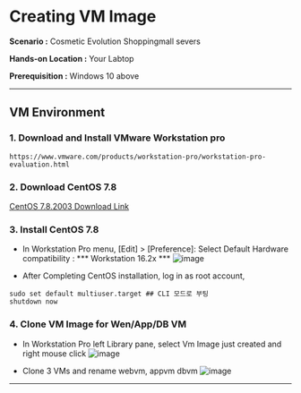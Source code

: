 # Creating VM Image

  **Scenario :** Cosmetic Evolution Shoppingmall severs

  **Hands-on Location :** Your Labtop

  **Prerequisition :** Windows 10 above 

---


## VM Environment

### 1. Download and Install VMware Workstation pro 

    https://www.vmware.com/products/workstation-pro/workstation-pro-evaluation.html

### 2. Download CentOS 7.8

[CentOS 7.8.2003 Download Link](https://ftp.iij.ad.jp/pub/linux/centos-vault/7.8.2003/isos/x86_64/CentOS-7-x86_64-DVD-2003.iso)

### 3. Install CentOS 7.8 

- In Workstation Pro menu, [Edit] > [Preference]:    Select Default Hardware compatibility : *** Workstation 16.2x ***
![image](https://github.com/scp-cloudacademy/ce-advanced/assets/147478897/d4c977e8-95e6-4fad-b094-dfd1c963d55c)

- After Completing CentOS installation,
  log in as root account,

 ```
sudo set default multiuser.target ## CLI 모드로 부팅
shutdown now
```

### 4. Clone VM Image for Wen/App/DB VM
- In Workstation Pro left Library pane, select Vm Image just created and right mouse click
![image](https://github.com/scp-cloudacademy/ce-advanced/assets/147478897/450c23a0-8c25-454e-9519-2e3e34e3e6a8)

- Clone 3 VMs and rename webvm, appvm dbvm
![image](https://github.com/scp-cloudacademy/ce-advanced/assets/147478897/0812f214-a99c-4ab0-bdda-916f839213a1)
---






